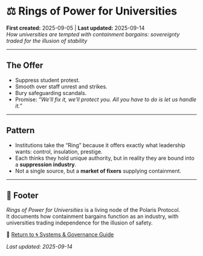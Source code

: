 # ⚖️ Rings of Power for Universities  
**First created:** 2025-09-05 | **Last updated:** 2025-09-14  
*How universities are tempted with containment bargains: sovereignty traded for the illusion of stability*  

---

## The Offer  
- Suppress student protest.  
- Smooth over staff unrest and strikes.  
- Bury safeguarding scandals.  
- Promise: *“We’ll fix it, we’ll protect you. All you have to do is let us handle it.”*  

---

## Pattern  
- Institutions take the “Ring” because it offers exactly what leadership wants: control, insulation, prestige.  
- Each thinks they hold unique authority, but in reality they are bound into a **suppression industry**.  
- Not a single source, but a **market of fixers** supplying containment.  

---

## 🏮 Footer  
*Rings of Power for Universities* is a living node of the Polaris Protocol.  
It documents how containment bargains function as an industry, with universities trading independence for the illusion of safety.  

🏮 [Return to 🌀 Systems & Governance Guide](./README.md)  

_Last updated: 2025-09-14_

